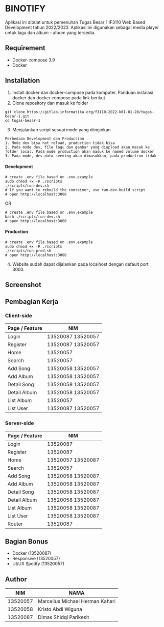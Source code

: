 # BINOTIFY

Aplikasi ini dibuat untuk pemenuhan Tugas Besar 1 IF3110 Web Based Development tahun 2022/2023.
Aplikasi ini digunakan sebagai media player untuk lagu dan album - album yang tersedia.

## Requirement
- Docker-compose 3.9
- Docker

## Installation
1. Install docker dan docker-compose pada komputer. Panduan instalasi docker dan docker compose pada link berikut.
2. Clone repository dan masuk ke folder
```
git clone https://gitlab.informatika.org/f3110-2022-k01-01-20/tugas-besar-1.git
cd tugas-besar-1
```
3. Menjalankan script sesuai mode yang diinginkan
```
Perbedaan Development dan Production
1. Mode dev bisa hot reload, production tidak bisa
2. Pada mode dev, file lagu dan gambar yang diupload akan masuk ke folder local. Pada mode production akan masuk ke named volume docker
3. Pada mode, dev data seeding akan dimasukkan, pada production tidak
```

#### Development
```
# create .env file based on .env.example
sudo chmod +x -R ./scripts
./scripts/run-dev.sh
# If you want to rebuild the container, use run-dev-build script
# open http://localhost:3000
```
OR
```
# create .env file based on .env.example
bash ./scripts/run-dev.sh
# open http://localhost:3000
```

#### Production
```
# create .env file based on .env.example
sudo chmod +x -R ./scripts
./scripts/run-prod.sh
# open http://localhost:3000
```
4. Website sudah dapat dijalankan pada localhost dengan default port 3000.

## Screenshot

## Pembagian Kerja
### Client-side
Page / Feature | NIM
--- | ---
Login | 13520087 13520057
Register | 13520087 13520057
Home | 13520057
Search | 13520057
Add Song | 13520058 13520057
Add Album | 13520058 13520057
Detail Song | 13520058 13520057
Detail Album | 13520058 13520057
List Album | 13520057
List User | 13520087 13520057

### Server-side
Page / Feature | NIM
--- | ---
Login | 13520087
Register | 13520087
Home | 13520057 13520087
Search | 13520057
Add Song | 13520058 13520087
Add Album | 13520058 13520087
Detail Song | 13520058 13520087
Detail Album | 13520058 13520087
List Album | 13520058 13520087
List User | 13520058 13520087
Router | 13520087

## Bagian Bonus
- Docker (13520087)
- Responsive (13520057)
- UI/UX Spotify (13520057)

## Author
NIM | NAMA
--- | ---
13520057 | Marcellus Michael Herman Kahari
13520058 | Kristo Abdi Wiguna
13520087 | Dimas Shidqi Parikesit